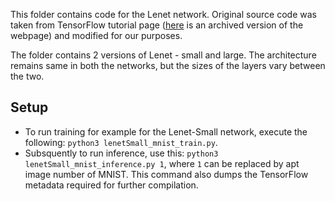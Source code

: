 This folder contains code for the Lenet network. Original source code was taken from TensorFlow tutorial page ([here](https://web.archive.org/web/20170610053149/https://www.tensorflow.org/get_started/mnist/pros) is an archived version of the webpage) and modified for our purposes.

The folder contains 2 versions of Lenet - small and large. The architecture remains same in both the networks, but the sizes of the layers vary between the two.

## Setup
- To run training for example for the Lenet-Small network, execute the following: `python3 lenetSmall_mnist_train.py`.
- Subsquently to run inference, use this: `python3 lenetSmall_mnist_inference.py 1`, where `1` can be replaced by apt image number of MNIST. This command also dumps the TensorFlow metadata required for further compilation.
